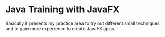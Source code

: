 # Java Training with JavaFX

Basically it presents my practice area to
try out different small techniques and to
gain more experience to create JavaFX apps.
